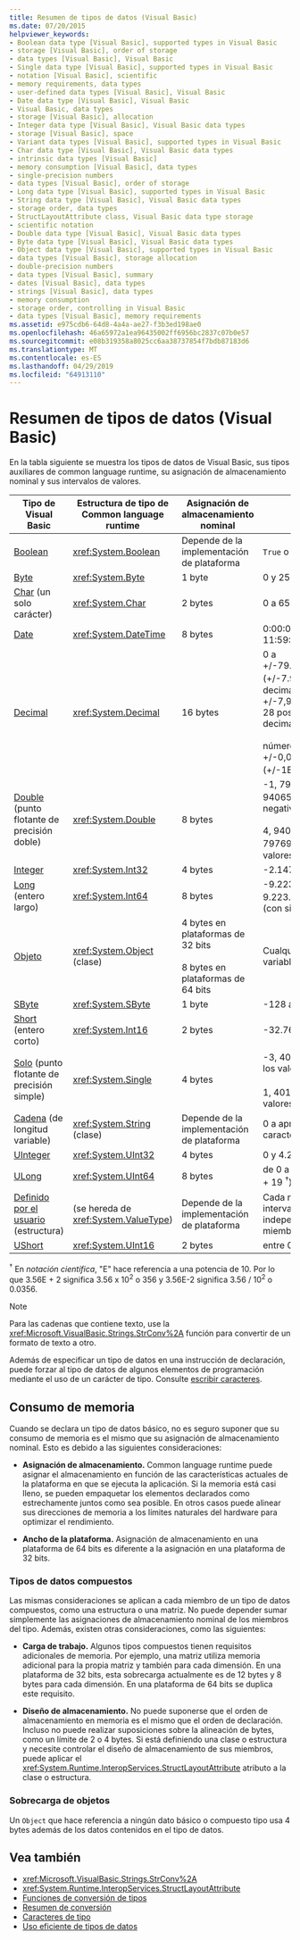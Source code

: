 ```yaml
---
title: Resumen de tipos de datos (Visual Basic)
ms.date: 07/20/2015
helpviewer_keywords:
- Boolean data type [Visual Basic], supported types in Visual Basic
- storage [Visual Basic], order of storage
- data types [Visual Basic], Visual Basic
- Single data type [Visual Basic], supported types in Visual Basic
- notation [Visual Basic], scientific
- memory requirements, data types
- user-defined data types [Visual Basic], Visual Basic
- Date data type [Visual Basic], Visual Basic
- Visual Basic, data types
- storage [Visual Basic], allocation
- Integer data type [Visual Basic], Visual Basic data types
- storage [Visual Basic], space
- Variant data types [Visual Basic], supported types in Visual Basic
- Char data type [Visual Basic], Visual Basic data types
- intrinsic data types [Visual Basic]
- memory consumption [Visual Basic], data types
- single-precision numbers
- data types [Visual Basic], order of storage
- Long data type [Visual Basic], supported types in Visual Basic
- String data type [Visual Basic], Visual Basic data types
- storage order, data types
- StructLayoutAttribute class, Visual Basic data type storage
- scientific notation
- Double data type [Visual Basic], Visual Basic data types
- Byte data type [Visual Basic], Visual Basic data types
- Object data type [Visual Basic], supported types in Visual Basic
- data types [Visual Basic], storage allocation
- double-precision numbers
- data types [Visual Basic], summary
- dates [Visual Basic], data types
- strings [Visual Basic], data types
- memory consumption
- storage order, controlling in Visual Basic
- data types [Visual Basic], memory requirements
ms.assetid: e975cdb6-64d8-4a4a-ae27-f3b3ed198ae0
ms.openlocfilehash: 46a65972a1ea96435002ff6956bc2837c07b0e57
ms.sourcegitcommit: e08b319358a8025cc6aa38737854f7bdb87183d6
ms.translationtype: MT
ms.contentlocale: es-ES
ms.lasthandoff: 04/29/2019
ms.locfileid: "64913110"
---
```

# <a name="data-type-summary-visual-basic"></a>Resumen de tipos de datos (Visual Basic)
En la tabla siguiente se muestra los tipos de datos de Visual Basic, sus tipos auxiliares de common language runtime, su asignación de almacenamiento nominal y sus intervalos de valores.  
  
|Tipo de Visual Basic|Estructura de tipo de Common language runtime|Asignación de almacenamiento nominal|Intervalo de valores|  
|-----------------------|--------------------------------------------|--------------------------------|-----------------|  
|[Boolean](../../../visual-basic/language-reference/data-types/boolean-data-type.md)|<xref:System.Boolean>|Depende de la implementación de plataforma|`True` o `False`|  
|[Byte](../../../visual-basic/language-reference/data-types/byte-data-type.md)|<xref:System.Byte>|1 byte|0 y 255 (sin signo)|  
|[Char](../../../visual-basic/language-reference/data-types/char-data-type.md) (un solo carácter)|<xref:System.Char>|2 bytes|0 a 65535 (sin signo)|  
|[Date](../../../visual-basic/language-reference/data-types/date-data-type.md)|<xref:System.DateTime>|8 bytes|0:00:00 (medianoche) el 1 de enero, 0001 a 11:59:59 P.M. del 31 de diciembre de 9999|  
|[Decimal](../../../visual-basic/language-reference/data-types/decimal-data-type.md)|<xref:System.Decimal>|16 bytes|0 a +/-79.228.162.514.264.337.593.543.950.335 (+/-7.9 … E + 28) <sup>†</sup> sin ningún separador decimal; de 0 a +/-7,9228162514264337593543950335 con 28 posiciones a la derecha del separador decimal;<br /><br /> número más pequeño distinto de cero es +/-0,0000000000000000000000000001 (+/-1E-28) <sup>†</sup>|  
|[Double](../../../visual-basic/language-reference/data-types/double-data-type.md) (punto flotante de precisión doble)|<xref:System.Double>|8 bytes|-1, 79769313486231570E + 308 a - 4, 94065645841246544E-324 <sup>†</sup> para los valores negativos;<br /><br /> 4, 94065645841246544E-324 a 1, 79769313486231570E + 308 <sup>†</sup> para los valores positivos|  
|[Integer](../../../visual-basic/language-reference/data-types/integer-data-type.md)|<xref:System.Int32>|4 bytes|-2.147.483.648 y 2.147.483.647 (con signo)|  
|[Long](../../../visual-basic/language-reference/data-types/long-data-type.md) (entero largo)|<xref:System.Int64>|8 bytes|-9.223.372.036.854.775.808 y 9.223.372.036.854.775.807 (9.2 … E + 18 <sup>†</sup>) (con signo)|  
|[Objeto](../../../visual-basic/language-reference/data-types/object-data-type.md)|<xref:System.Object> (clase)|4 bytes en plataformas de 32 bits<br /><br /> 8 bytes en plataformas de 64 bits|Cualquier tipo puede almacenarse en una variable de tipo `Object`|  
|[SByte](../../../visual-basic/language-reference/data-types/sbyte-data-type.md)|<xref:System.SByte>|1 byte|-128 a 127 (con signo)|  
|[Short](../../../visual-basic/language-reference/data-types/short-data-type.md) (entero corto)|<xref:System.Int16>|2 bytes|-32.768 a 32.767 (con signo)|  
|[Solo](../../../visual-basic/language-reference/data-types/single-data-type.md) (punto flotante de precisión simple)|<xref:System.Single>|4 bytes|-3, 4028235E + 38 a - 1, 401298E-45 <sup>†</sup> para los valores negativos;<br /><br /> 1, 401298E-45 a 3, 4028235E + 38 <sup>†</sup> para los valores positivos|  
|[Cadena](../../../visual-basic/language-reference/data-types/string-data-type.md) (de longitud variable)|<xref:System.String> (clase)|Depende de la implementación de plataforma|0 a aproximadamente 2 mil millones de caracteres Unicode|  
|[UInteger](../../../visual-basic/language-reference/data-types/uinteger-data-type.md)|<xref:System.UInt32>|4 bytes|0 y 4.294.967.295 (sin signo)|  
|[ULong](../../../visual-basic/language-reference/data-types/ulong-data-type.md)|<xref:System.UInt64>|8 bytes|de 0 a 18,446,744,073,709,551,615 (1,8 … E + 19 <sup>†</sup>) (sin signo)|  
|[Definido por el usuario](../../../visual-basic/language-reference/data-types/user-defined-data-type.md) (estructura)|(se hereda de <xref:System.ValueType>)|Depende de la implementación de plataforma|Cada miembro de la estructura tiene un intervalo determinado por su tipo de datos e independiente de los intervalos de los otros miembros|  
|[UShort](../../../visual-basic/language-reference/data-types/ushort-data-type.md)|<xref:System.UInt16>|2 bytes|entre 0 y 65.535 (sin signo)|  
  
 <sup>†</sup> En *notación científica*, "E" hace referencia a una potencia de 10. Por lo que 3.56E + 2 significa 3.56 x 10<sup>2</sup> o 356 y 3.56E-2 significa 3.56 / 10<sup>2</sup> o 0.0356.  
  
> [!NOTE]
>  Para las cadenas que contiene texto, use la <xref:Microsoft.VisualBasic.Strings.StrConv%2A> función para convertir de un formato de texto a otro.  
  
 Además de especificar un tipo de datos en una instrucción de declaración, puede forzar al tipo de datos de algunos elementos de programación mediante el uso de un carácter de tipo. Consulte [escribir caracteres](../../../visual-basic/programming-guide/language-features/data-types/type-characters.md).  
  
## <a name="memory-consumption"></a>Consumo de memoria  
 Cuando se declara un tipo de datos básico, no es seguro suponer que su consumo de memoria es el mismo que su asignación de almacenamiento nominal. Esto es debido a las siguientes consideraciones:  
  
- **Asignación de almacenamiento.** Common language runtime puede asignar el almacenamiento en función de las características actuales de la plataforma en que se ejecuta la aplicación. Si la memoria está casi lleno, se pueden empaquetar los elementos declarados como estrechamente juntos como sea posible. En otros casos puede alinear sus direcciones de memoria a los límites naturales del hardware para optimizar el rendimiento.  
  
- **Ancho de la plataforma.** Asignación de almacenamiento en una plataforma de 64 bits es diferente a la asignación en una plataforma de 32 bits.  
  
### <a name="composite-data-types"></a>Tipos de datos compuestos  
 Las mismas consideraciones se aplican a cada miembro de un tipo de datos compuestos, como una estructura o una matriz. No puede depender sumar simplemente las asignaciones de almacenamiento nominal de los miembros del tipo. Además, existen otras consideraciones, como las siguientes:  
  
- **Carga de trabajo.** Algunos tipos compuestos tienen requisitos adicionales de memoria. Por ejemplo, una matriz utiliza memoria adicional para la propia matriz y también para cada dimensión. En una plataforma de 32 bits, esta sobrecarga actualmente es de 12 bytes y 8 bytes para cada dimensión. En una plataforma de 64 bits se duplica este requisito.  
  
- **Diseño de almacenamiento.** No puede suponerse que el orden de almacenamiento en memoria es el mismo que el orden de declaración. Incluso no puede realizar suposiciones sobre la alineación de bytes, como un límite de 2 o 4 bytes. Si está definiendo una clase o estructura y necesite controlar el diseño de almacenamiento de sus miembros, puede aplicar el <xref:System.Runtime.InteropServices.StructLayoutAttribute> atributo a la clase o estructura.  
  
### <a name="object-overhead"></a>Sobrecarga de objetos  
 Un `Object` que hace referencia a ningún dato básico o compuesto tipo usa 4 bytes además de los datos contenidos en el tipo de datos.  
  
## <a name="see-also"></a>Vea también

- <xref:Microsoft.VisualBasic.Strings.StrConv%2A>
- <xref:System.Runtime.InteropServices.StructLayoutAttribute>
- [Funciones de conversión de tipos](../../../visual-basic/language-reference/functions/type-conversion-functions.md)
- [Resumen de conversión](../../../visual-basic/language-reference/keywords/conversion-summary.md)
- [Caracteres de tipo](../../../visual-basic/programming-guide/language-features/data-types/type-characters.md)
- [Uso eficiente de tipos de datos](../../../visual-basic/programming-guide/language-features/data-types/efficient-use-of-data-types.md)
